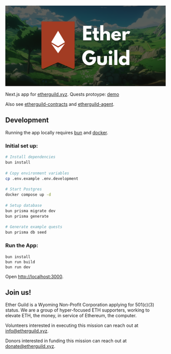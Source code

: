 ![Ether Guild](public/image/ether-guild-heading.png)

Next.js app for [etherguild.xyz](https://etherguild.xyz). Quests protoype: [demo](https://etherguild.xyz/demo)

Also see
[etherguild-contracts](https://github.com/its-everdred/etherguild-protocol) and
[etherguild-agent](https://github.com/its-everdred/etherguild-agent).

## Development

Running the app locally requires [bun](https://bun.sh/docs/installation) and [docker](https://www.docker.com/get-started/).

### Initial set up:

```bash
# Install dependencies
bun install

# Copy environment variables 
cp .env.example .env.development

# Start Postgres
docker compose up -d

# Setup database
bun prisma migrate dev
bun prisma generate

# Generate example quests
bun prisma db seed
```

### Run the App:

```
bun install
bun run build
bun run dev
```

Open [http://localhost:3000](http://localhost:3000).

## Join us!

Ether Guild is a Wyoming Non-Profit Corporation applying for 501(c)(3) status. We are a group of hyper-focused ETH supporters, working to elevate ETH, the money, in service of Ethereum, the computer.

Volunteers interested in executing this mission can reach out at [info@etherguild.xyz](mailto:info@etherguild.xyz).

Donors interested in funding this mission can reach out at [donate@etherguild.xyz](mailto:donate@etherguild.xyz).
